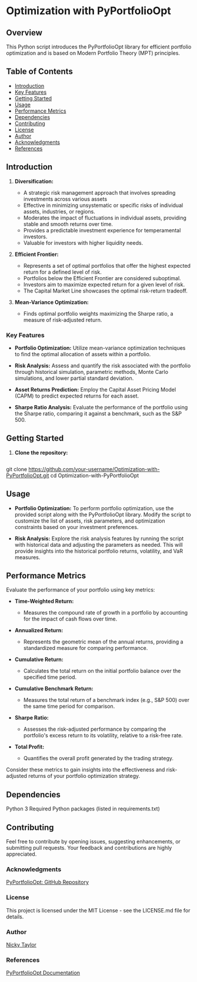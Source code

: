 # Optimization with PyPortfolioOpt


## Overview

This Python script introduces the PyPortfolioOpt library for efficient portfolio optimization and is 
based on Modern Portfolio Theory (MPT) principles.

## Table of Contents

- [Introduction](#introduction)
- [Key Features](#key-features)
- [Getting Started](#getting-started)
- [Usage](#usage)
- [Performance Metrics](#performance-metrics)
- [Dependencies](#dependencies)
- [Contributing](#contributing)
- [License](#license)
- [Author](#author)
- [Acknowledgments](#acknowledgments)
- [References](#references)

## Introduction

1) **Diversification:**
   - A strategic risk management approach that involves spreading investments across various assets
   - Effective in minimizing unsystematic or specific risks of individual assets, industries, or regions.
   - Moderates the impact of fluctuations in individual assets, providing stable and smooth returns over time.
   - Provides a predictable investment experience for temperamental investors.
   - Valuable for investors with higher liquidity needs.

2) **Efficient Frontier:**
   - Represents a set of optimal portfolios that offer the highest expected return for a defined level of risk.
   - Portfolios below the Efficient Frontier are considered suboptimal.
   - Investors aim to maximize expected return for a given level of risk.
   - The Capital Market Line showcases the optimal risk-return tradeoff.

3) **Mean-Variance Optimization:**
   - Finds optimal portfolio weights maximizing the Sharpe ratio, a measure of risk-adjusted return.


### Key Features

- **Portfolio Optimization:** Utilize mean-variance optimization techniques to find the optimal allocation of assets within a portfolio.
  
- **Risk Analysis:** Assess and quantify the risk associated with the portfolio through historical simulation, parametric methods, Monte Carlo simulations, and lower partial standard deviation.

- **Asset Returns Prediction:** Employ the Capital Asset Pricing Model (CAPM) to predict expected returns for each asset.

- **Sharpe Ratio Analysis:** Evaluate the performance of the portfolio using the Sharpe ratio, comparing it against a benchmark, such as the S&P 500.

 
 ## Getting Started

 1. **Clone the repository:**
      ```bash
   git clone https://github.com/your-username/Optimization-with-PyPortfolioOpt.git
   cd Optimization-with-PyPortfolioOpt


 ## Usage

- **Portfolio Optimization:**
To perform portfolio optimization, use the provided script along with the PyPortfolioOpt library. Modify the script to customize the list of assets, risk parameters, and optimization constraints based on your investment preferences.

- **Risk Analysis:**
Explore the risk analysis features by running the script with historical data and adjusting the parameters as needed. This will provide insights into the historical portfolio returns, volatility, and VaR measures.

## Performance Metrics

Evaluate the performance of your portfolio using key metrics:

- **Time-Weighted Return:**
  - Measures the compound rate of growth in a portfolio by accounting for the impact of cash flows over time.

- **Annualized Return:**
  - Represents the geometric mean of the annual returns, providing a standardized measure for comparing performance.

- **Cumulative Return:**
  - Calculates the total return on the initial portfolio balance over the specified time period.

- **Cumulative Benchmark Return:**
  - Measures the total return of a benchmark index (e.g., S&P 500) over the same time period for comparison.

- **Sharpe Ratio:**
  - Assesses the risk-adjusted performance by comparing the portfolio's excess return to its volatility, relative to a risk-free rate.

- **Total Profit:**
  - Quantifies the overall profit generated by the trading strategy.

Consider these metrics to gain insights into the effectiveness and risk-adjusted returns of your portfolio optimization strategy.

## Dependencies

Python 3
Required Python packages (listed in requirements.txt)

## Contributing

Feel free to contribute by opening issues, suggesting enhancements, or submitting pull requests. Your feedback and contributions are highly appreciated.

### Acknowledgments

[PyPortfolioOpt: GitHub Repository](https://github.com/robertmartin8/PyPortfolioOpt)

### License
This project is licensed under the MIT License - see the LICENSE.md file for details.

### Author
[Nicky Taylor](https://github.com/CoderNicky)

### References
[PyPortfolioOpt Documentation](https://pyportfolioopt.readthedocs.io/en/latest/)
